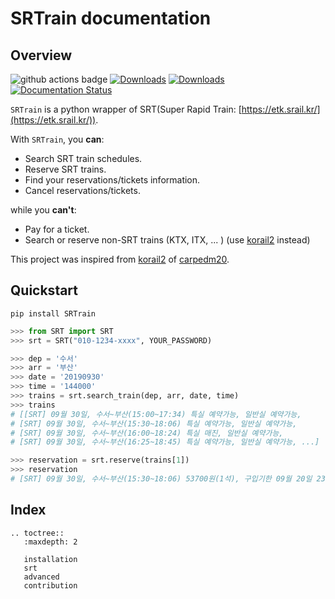 # SRTrain documentation

## Overview

![github actions badge](https://github.com/ryanking13/SRT/workflows/Python%20package/badge.svg)
[![Downloads](https://pepy.tech/badge/srtrain)](https://pepy.tech/project/srtrain)
[![Downloads](https://pepy.tech/badge/srtrain/month)](https://pepy.tech/project/srtrain)
[![Documentation Status](https://readthedocs.org/projects/srtrain/badge/?version=latest)](https://srtrain.readthedocs.io/en/latest/?badge=latest)

`SRTrain` is a python wrapper of SRT(Super Rapid Train: [https://etk.srail.kr/](https://etk.srail.kr/)).

With `SRTrain`, you **can**:

- Search SRT train schedules.
- Reserve SRT trains.
- Find your reservations/tickets information.
- Cancel reservations/tickets.

while you **can't**:

- Pay for a ticket.
- Search or reserve non-SRT trains (KTX, ITX, ... ) (use [korail2](https://github.com/carpedm20/korail2) instead)

This project was inspired from [korail2](https://github.com/carpedm20/korail2) of [carpedm20](https://github.com/carpedm20).

## Quickstart

```
pip install SRTrain
```

```python
>>> from SRT import SRT
>>> srt = SRT("010-1234-xxxx", YOUR_PASSWORD)

>>> dep = '수서'
>>> arr = '부산'
>>> date = '20190930'
>>> time = '144000'
>>> trains = srt.search_train(dep, arr, date, time)
>>> trains
# [[SRT] 09월 30일, 수서~부산(15:00~17:34) 특실 예약가능, 일반실 예약가능,
# [SRT] 09월 30일, 수서~부산(15:30~18:06) 특실 예약가능, 일반실 예약가능,
# [SRT] 09월 30일, 수서~부산(16:00~18:24) 특실 매진, 일반실 예약가능,
# [SRT] 09월 30일, 수서~부산(16:25~18:45) 특실 예약가능, 일반실 예약가능, ...]

>>> reservation = srt.reserve(trains[1])
>>> reservation
# [SRT] 09월 30일, 수서~부산(15:30~18:06) 53700원(1석), 구입기한 09월 20일 23:38
```

## Index

```{eval-rst}
.. toctree::
   :maxdepth: 2

   installation
   srt
   advanced
   contribution
```

